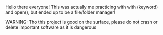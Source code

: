 Hello there everyone! This was actually me practicing with with (keyword) and open(), but ended up to be a file/folder manager!

WARNING: Tho this project is good on the surface, please do not crash or delete important software as it is dangerous
